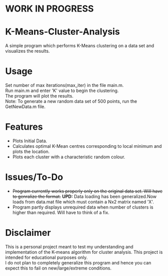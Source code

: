 # WORK IN PROGRESS

# K-Means-Cluster-Analysis
A simple program which performs K-Means clustering on a data set and visualizes the results.    

# Usage
Set number of max iterations(max_iter) in the file main.m.    
Run main.m and enter 'K' value to begin the clustering.    
The program will plot the results.  
Note: To generate a new random data set of 500 points, run the GetNewData.m file.  

# Features
* Plots Initial Data.
* Calculates optimal K-Mean centres corresponding to local minimum and plots the location.
* Plots each cluster with a characteristic random colour.

# Issues/To-Do
* ~~Program currently works properly only on the original data set. Will have to genralize the format.~~ **UPD:** Data loading has been  generalized.Now loads from data.mat file which must contain a Nx2 matrix named 'X'. 
* Program partly displays unrequired data when number of clusters is higher than required. Will have to think of a fix.

# Disclaimer
This is a personal project meant to test my understanding and implementation of the K-means algorithm for cluster analysis. This project is intended for educational purposes only.  
I do not plan to completely generalize this program and hence you can expect this to fail on new/large/extreme conditions.
